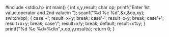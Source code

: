 #include <stdio.h>
int main()
{
    int x,y,result;
    char op;
    printf("Enter 1st value,operator and 2nd value\n ");
    scanf("%d %c %d",&x,&op,xy);
    switch(op);
    {
    case'+';
     result=x+y;
     break;
     case'-';
     result=x-y;
     break;
    case'+';
     result+x+y;
     break;
    case'/';
     result+x/y;
     break;
    default;
     result+x%y;
    }
    printf("%d %c %d=%d\n",x,op,y,results);
   return 0;
    }
